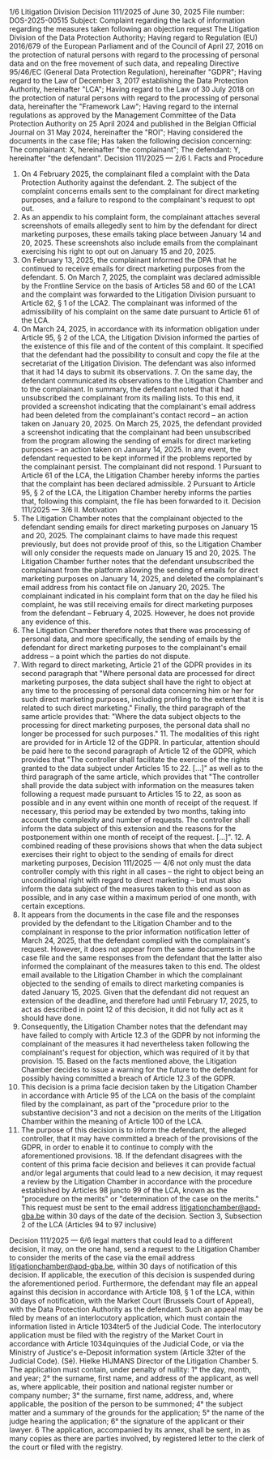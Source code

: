 1/6
Litigation Division
Decision 111/2025 of June 30, 2025
File number: DOS-2025-00515
Subject: Complaint regarding the lack of information regarding the measures taken following
an objection request
The Litigation Division of the Data Protection Authority;
Having regard to Regulation (EU) 2016/679 of the European Parliament and of the Council of April 27, 2016 on the protection of natural persons with regard to the processing of personal data and on the free movement of such data, and repealing Directive 95/46/EC (General Data Protection Regulation), hereinafter "GDPR";
Having regard to the Law of December 3, 2017 establishing the Data Protection Authority, hereinafter "LCA"; Having regard to the Law of 30 July 2018 on the protection of natural persons with regard to the processing of personal data, hereinafter the "Framework Law";
Having regard to the internal regulations as approved by the Management Committee of the Data Protection Authority on 25 April 2024 and published in the Belgian Official Journal on 31 May 2024, hereinafter the "ROI";
Having considered the documents in the case file;
Has taken the following decision concerning:
The complainant: X, hereinafter "the complainant";
The defendant: Y, hereinafter "the defendant".
Decision 111/2025 — 2/6
I. Facts and Procedure
1. On 4 February 2025, the complainant filed a complaint with the Data Protection Authority against the defendant. 2. The subject of the complaint concerns emails sent to the complainant for direct marketing purposes, and a failure to respond to the complainant's request to opt out.
3. As an appendix to his complaint form, the complainant attaches several screenshots of emails allegedly sent to him by the defendant for direct marketing purposes, these emails taking place between January 14 and 20, 2025. These screenshots also include emails from the complainant exercising his right to opt out on January 15 and 20, 2025.
4. On February 13, 2025, the complainant informed the DPA that he continued to receive emails for direct marketing purposes from the defendant. 5. On March 7, 2025, the complaint was declared admissible by the Frontline Service on the basis of Articles 58 and 60 of the LCA1 and the complaint was forwarded to the Litigation Division pursuant to Article 62, § 1 of the LCA2. The complainant was informed of the admissibility of his complaint on the same date pursuant to Article 61 of the LCA.
6. On March 24, 2025, in accordance with its information obligation under Article 95, § 2 of the LCA, the Litigation Division informed the parties of the existence of this file and of the content of this complaint. It specified that the defendant had the possibility to consult and copy the file at the secretariat of the Litigation Division. The defendant was also informed that it had 14 days to submit its observations. 7. On the same day, the defendant communicated its observations to the Litigation Chamber and to the complainant. In summary, the defendant noted that it had unsubscribed the complainant from its mailing lists. To this end, it provided a screenshot indicating that the complainant's email address had been deleted from the complainant's contact record – an action taken on January 20, 2025. On March 25, 2025, the defendant provided a screenshot indicating that the complainant had been unsubscribed from the program allowing the sending of emails for direct marketing purposes – an action taken on January 14, 2025. In any event, the defendant requested to be kept informed if the problems reported by the complainant persist. The complainant did not respond. 1 Pursuant to Article 61 of the LCA, the Litigation Chamber hereby informs the parties that the complaint has been declared admissible.
2 Pursuant to Article 95, § 2 of the LCA, the Litigation Chamber hereby informs the parties that, following this complaint, the file has been forwarded to it.
Decision 111/2025 — 3/6
II. Motivation
8. The Litigation Chamber notes that the complainant objected to the defendant sending emails for direct marketing purposes on January 15 and 20, 2025. The complainant claims to have made this request previously, but does not provide proof of this, so the Litigation Chamber will only consider the requests made on January 15 and 20, 2025. The Litigation Chamber further notes that the defendant unsubscribed the complainant from the platform allowing the sending of emails for direct marketing purposes on January 14, 2025, and deleted the complainant's email address from his contact file on January 20, 2025. The complainant indicated in his complaint form that on the day he filed his complaint, he was still receiving emails for direct marketing purposes from the defendant – February 4, 2025. However, he does not provide any evidence of this.
9. The Litigation Chamber therefore notes that there was processing of personal data, and more specifically, the sending of emails by the defendant for direct marketing purposes to the complainant's email address – a point which the parties do not dispute.
10. With regard to direct marketing, Article 21 of the GDPR provides in its second paragraph that "Where personal data are processed for direct marketing purposes, the data subject shall have the right to object at any time to the processing of personal data concerning him or her for such direct marketing purposes, including profiling to the extent that it is related to such direct marketing." Finally, the third paragraph of the same article provides that: "Where the data subject objects to the processing for direct marketing purposes, the personal data shall no longer be processed for such purposes." 11. The modalities of this right are provided for in Article 12 of the GDPR. In particular, attention should be paid here to the second paragraph of Article 12 of the GDPR, which provides that "The controller shall facilitate the exercise of the rights granted to the data subject under Articles 15 to 22. \[…\]" as well as to the third paragraph of the same article, which provides that "The controller shall provide the data subject with information on the measures taken following a request made pursuant to Articles 15 to 22, as soon as possible and in any event within one month of receipt of the request. If necessary, this period may be extended by two months, taking into account the complexity and number of requests. The controller shall inform the data subject of this extension and the reasons for the postponement within one month of receipt of the request. \[…\]". 12. A combined reading of these provisions shows that when the data subject exercises their right to object to the sending of emails for direct marketing purposes,
Decision 111/2025 — 4/6
not only must the data controller comply with this right in all cases – the right to object being an unconditional right with regard to direct marketing – but must also inform the data subject of the measures taken to this end as soon as possible, and in any case within a maximum period of one month, with certain exceptions.
13. It appears from the documents in the case file and the responses provided by the defendant to the Litigation Chamber and to the complainant in response to the prior information notification letter of March 24, 2025, that the defendant complied with the complainant's request. However, it does not appear from the same documents in the case file and the same
responses from the defendant that the latter also informed the complainant of the
measures taken to this end. The oldest email available to the Litigation Chamber
in which the complainant objected to the sending of emails to direct marketing companies is dated
January 15, 2025. Given that the defendant did not request an extension of
the deadline, and therefore had until February 17, 2025, to act as described in point
12 of this decision, it did not fully act as it should have done.
14. Consequently, the Litigation Chamber notes that the defendant may have failed to comply with Article 12.3 of the GDPR by not informing the complainant of the
measures it had nevertheless taken following the complainant's request for objection, which
was required of it by that provision. 15. Based on the facts mentioned above, the Litigation Chamber decides to issue a warning for the future to the defendant for possibly having committed a breach of Article 12.3 of the GDPR.
16. This decision is a prima facie decision taken by the Litigation Chamber
in accordance with Article 95 of the LCA on the basis of the complaint filed by the complainant,
as part of the "procedure prior to the substantive decision"3 and not a decision on the merits of the Litigation Chamber within the meaning of Article 100 of the LCA.
17. The purpose of this decision is to inform the defendant, the alleged controller, that it may have committed a breach of the provisions of the GDPR,
in order to enable it to continue to comply with the aforementioned provisions. 18. If the defendant disagrees with the content of this prima facie decision and believes it can provide factual and/or legal arguments that could lead to a new decision, it may request a review by the Litigation Chamber in accordance with the procedure established by Articles 98 juncto 99 of the LCA, known as the "procedure on the merits" or "determination of the case on the merits." This request must be sent to the email address litigationchamber@apd-gba.be within 30 days of the date of the decision. Section 3, Subsection 2 of the LCA (Articles 94 to 97 inclusive)

Decision 111/2025 — 6/6
legal matters that could lead to a different decision, it may, on the one hand, send a request to the Litigation Chamber to consider the merits of the case via the email address litigationchamber@apd-gba.be, within 30 days of notification of this decision. If applicable, the execution of this decision is suspended during the aforementioned period. Furthermore, the defendant may file an appeal against this decision in accordance with Article 108, § 1 of the LCA, within 30 days of notification, with the Market Court (Brussels Court of Appeal), with the Data Protection Authority as the defendant. Such an appeal may be filed by means of an interlocutory application, which must contain the information listed in Article 1034ter5 of the Judicial Code. The interlocutory application must be filed with the registry of the Market Court in accordance with Article 1034quinquies of the Judicial Code, or via the Ministry of Justice's e-Deposit information system (Article 32ter of the Judicial Code).
(Sé). Hielke HIJMANS
Director of the Litigation Chamber
5. The application must contain, under penalty of nullity:
1° the day, month, and year;
2° the surname, first name, and address of the applicant, as well as, where applicable, their position and national register number or company number;
3° the surname, first name, address, and, where applicable, the position of the person to be summoned;
4° the subject matter and a summary of the grounds for the application; 5° the name of the judge hearing the application;
6° the signature of the applicant or their lawyer.
6 The application, accompanied by its annex, shall be sent, in as many copies as there are parties involved, by registered letter to the clerk of the court or filed with the registry.
